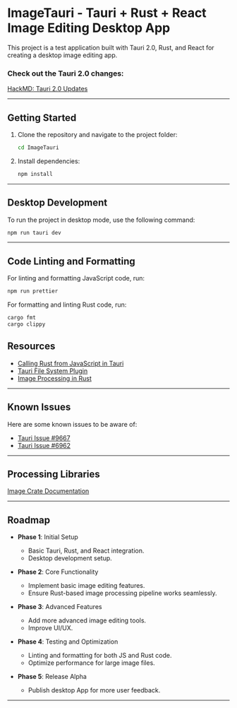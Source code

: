# ImageTauri - Tauri + Rust + React Image Editing Desktop App

This project is a test application built with Tauri 2.0, Rust, and React for creating a desktop image editing app. 

### Check out the Tauri 2.0 changes:
[HackMD: Tauri 2.0 Updates](https://hackmd.io/@lucasfernog/B1hd1SfB2)

---

## Getting Started

1. Clone the repository and navigate to the project folder:
   ```bash
   cd ImageTauri
   ```

2. Install dependencies:
   ```bash
   npm install
   ```

---

## Desktop Development

To run the project in desktop mode, use the following command:
```bash
npm run tauri dev
```

---

## Code Linting and Formatting

For linting and formatting JavaScript code, run:
```bash
npm run prettier
```

For formatting and linting Rust code, run:
```bash
cargo fmt
cargo clippy
```


## Resources

- [Calling Rust from JavaScript in Tauri](https://tauri.app/develop/calling-rust/)
- [Tauri File System Plugin](https://v2.tauri.app/plugin/file-system/)
- [Image Processing in Rust](https://docs.rs/crate/image/latest)

---

## Known Issues

Here are some known issues to be aware of:

- [Tauri Issue #9667](https://github.com/tauri-apps/tauri/issues/9667)
- [Tauri Issue #6962](https://github.com/tauri-apps/tauri/issues/6962)

---

## Processing Libraries

[Image Crate Documentation](https://docs.rs/crate/image/latest)

---

## Roadmap

- **Phase 1**: Initial Setup
  - Basic Tauri, Rust, and React integration.
  - Desktop development setup.
  
- **Phase 2**: Core Functionality
  - Implement basic image editing features.
  - Ensure Rust-based image processing pipeline works seamlessly.
    
- **Phase 3**: Advanced Features
  - Add more advanced image editing tools.
  - Improve UI/UX.
  
- **Phase 4**: Testing and Optimization
  - Linting and formatting for both JS and Rust code.
  - Optimize performance for large image files.
  
- **Phase 5**: Release Alpha
  - Publish desktop App for more user feedback.

---

```

